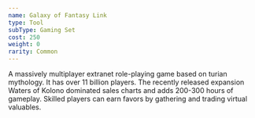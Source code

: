 ```yaml
---
name: Galaxy of Fantasy Link
type: Tool
subType: Gaming Set
cost: 250
weight: 0
rarity: Common
---
```


A massively multiplayer extranet role-playing game based on turian mythology. It has over 11 billion players. The 
recently released expansion Waters of Kolono dominated sales charts and adds 200-300 hours of gameplay. Skilled
players can earn favors by gathering and trading virtual valuables.
